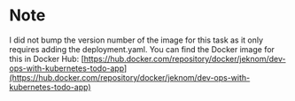# Note

I did not bump the version number of the image for this task as it only requires adding the deployment.yaml. You can find the Docker image for this in Docker Hub:
[https://hub.docker.com/repository/docker/jeknom/dev-ops-with-kubernetes-todo-app](https://hub.docker.com/repository/docker/jeknom/dev-ops-with-kubernetes-todo-app)
